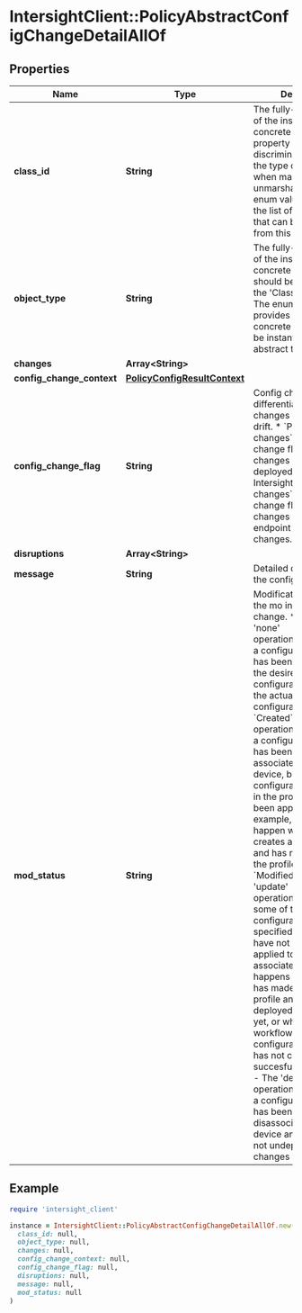 # IntersightClient::PolicyAbstractConfigChangeDetailAllOf

## Properties

| Name | Type | Description | Notes |
| ---- | ---- | ----------- | ----- |
| **class_id** | **String** | The fully-qualified name of the instantiated, concrete type. This property is used as a discriminator to identify the type of the payload when marshaling and unmarshaling data. The enum values provides the list of concrete types that can be instantiated from this abstract type. |  |
| **object_type** | **String** | The fully-qualified name of the instantiated, concrete type. The value should be the same as the &#39;ClassId&#39; property. The enum values provides the list of concrete types that can be instantiated from this abstract type. |  |
| **changes** | **Array&lt;String&gt;** |  | [optional] |
| **config_change_context** | [**PolicyConfigResultContext**](PolicyConfigResultContext.md) |  | [optional] |
| **config_change_flag** | **String** | Config change flag to differentiate Pending-changes and Config-drift. * &#x60;Pending-changes&#x60; - Config change flag represents changes are due to not deployed changes from Intersight. * &#x60;Drift-changes&#x60; - Config change flag represents changes are due to endpoint configuration changes. | [optional][default to &#39;Pending-changes&#39;] |
| **disruptions** | **Array&lt;String&gt;** |  | [optional] |
| **message** | **String** | Detailed description of the config change. | [optional] |
| **mod_status** | **String** | Modification status of the mo in this config change. * &#x60;None&#x60; - The &#39;none&#39; operation/state.Indicates a configuration profile has been deployed, and the desired configuration matches the actual device configuration. * &#x60;Created&#x60; - The &#39;create&#39; operation/state.Indicates a configuration profile has been created and associated with a device, but the configuration specified in the profilehas not been applied yet. For example, this could happen when the user creates a server profile and has not deployed the profile yet. * &#x60;Modified&#x60; - The &#39;update&#39; operation/state.Indicates some of the desired configuration changes specified in a profile have not been been applied to the associated device.This happens when the user has made changes to a profile and has not deployed the changes yet, or when the workflow to applythe configuration changes has not completed succesfully. * &#x60;Deleted&#x60; - The &#39;delete&#39; operation/state.Indicates a configuration profile has been been disassociated from a device and the user has not undeployed these changes yet. | [optional][default to &#39;None&#39;] |

## Example

```ruby
require 'intersight_client'

instance = IntersightClient::PolicyAbstractConfigChangeDetailAllOf.new(
  class_id: null,
  object_type: null,
  changes: null,
  config_change_context: null,
  config_change_flag: null,
  disruptions: null,
  message: null,
  mod_status: null
)
```


